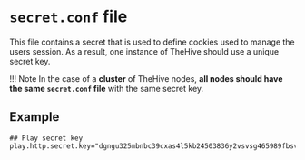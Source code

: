 # `secret.conf` file

This file contains a secret that is used to define cookies used to manage the users session. As a result, one instance of TheHive should use a unique secret key. 

!!! Note
    In the case of a **cluster** of TheHive nodes, **all nodes should have the same `secret.conf` file** with the same secret key.


## Example

```
## Play secret key
play.http.secret.key="dgngu325mbnbc39cxas4l5kb24503836y2vsvsg465989fbsvop9d09ds6df6"
```

